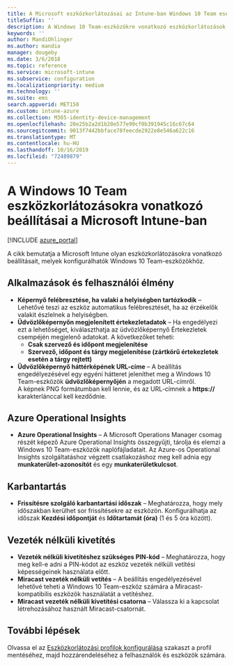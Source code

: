 ```yaml
---
title: A Microsoft eszközkorlátozásai az Intune-ban Windows 10 Team esetén
titleSuffix: ''
description: A Windows 10 Team-eszközökre vonatkozó eszközkorlátozások ismertetése.
keywords: ''
author: MandiOhlinger
ms.author: mandia
manager: dougeby
ms.date: 3/6/2018
ms.topic: reference
ms.service: microsoft-intune
ms.subservice: configuration
ms.localizationpriority: medium
ms.technology: ''
ms.suite: ems
search.appverid: MET150
ms.custom: intune-azure
ms.collection: M365-identity-device-management
ms.openlocfilehash: 20e25b2a2d1b20e577e99cf0b391945c16c67c64
ms.sourcegitcommit: 9013f7442bbface78feecde2922e8e546a622c16
ms.translationtype: MT
ms.contentlocale: hu-HU
ms.lasthandoff: 10/16/2019
ms.locfileid: "72489879"
---
```

# <a name="microsoft-intune-windows-10-team-device-restriction-settings"></a>A Windows 10 Team eszközkorlátozásokra vonatkozó beállításai a Microsoft Intune-ban

[!INCLUDE [azure_portal](../includes/azure_portal.md)]

A cikk bemutatja a Microsoft Intune olyan eszközkorlátozásokra vonatkozó beállításait, melyek konfigurálhatók Windows 10 Team-eszközökhöz.


## <a name="apps-and-experience"></a>Alkalmazások és felhasználói élmény

- **Képernyő felébresztése, ha valaki a helyiségben tartózkodik** – Lehetővé teszi az eszköz automatikus felébresztését, ha az érzékelők valakit észlelnek a helyiségben.
- **Üdvözlőképernyőn megjelenített értekezletadatok** – Ha engedélyezi ezt a lehetőséget, kiválaszthatja az üdvözlőképernyő Értekezletek csempéjén megjelenő adatokat. A következőket teheti:
  - **Csak szervező és időpont megjelenítése**
  - **Szervező, időpont és tárgy megjelenítése (zártkörű értekezletek esetén a tárgy rejtett)**
- **Üdvözlőképernyő háttérképének URL-címe** – A beállítás engedélyezésével egy egyéni hátteret jeleníthet meg a Windows 10 Team-eszközök **üdvözlőképernyőjén** a megadott URL-címről.<br>A képnek PNG formátumban kell lennie, és az URL-címnek a **https://** karakterlánccal kell kezdődnie.

## <a name="azure-operational-insights"></a>Azure Operational Insights

- **Azure Operational Insights** – A Microsoft Operations Manager csomag részét képező Azure Operational Insights összegyűjti, tárolja és elemzi a Windows 10 Team-eszközök naplófájladatait.
Az Azure-os Operational Insights szolgáltatáshoz végzett csatlakozáshoz meg kell adnia egy **munkaterület-azonosítót** és egy **munkaterületkulcsot**.

## <a name="maintenance"></a>Karbantartás

- **Frissítésre szolgáló karbantartási időszak** – Meghatározza, hogy mely időszakban kerülhet sor frissítésekre az eszközön. Konfigurálhatja az időszak **Kezdési időpontját** és **Időtartamát (óra)** (1 és 5 óra között).

## <a name="wireless-projection"></a>Vezeték nélküli kivetítés

- **Vezeték nélküli kivetítéshez szükséges PIN-kód** – Meghatározza, hogy meg kell-e adni a PIN-kódot az eszköz vezeték nélküli vetítési képességeinek használata előtt.
- **Miracast vezeték nélküli vetítés** – A beállítás engedélyezésével lehetővé teheti a Windows 10 Team-eszköz számára a Miracast-kompatibilis eszközök használatát a vetítéshez.
- **Miracast vezeték nélküli kivetítési csatorna** – Válassza ki a kapcsolat létrehozásához használt Miracast-csatornát.


## <a name="next-steps"></a>További lépések

Olvassa el az [Eszközkorlátozási profilok konfigurálása](../device-restrictions-configure.md) szakaszt a profil mentéséhez, majd hozzárendeléséhez a felhasználók és eszközök számára.
